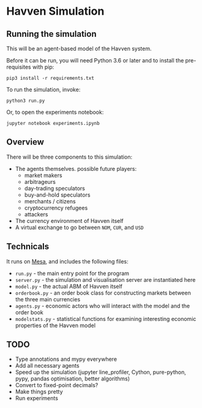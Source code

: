 # Havven Simulation

## Running the simulation

This will be an agent-based model of the Havven system.

Before it can be run, you will need Python 3.6 or later and to install the pre-requisites with pip:

```pip3 install -r requirements.txt```

To run the simulation, invoke:

```python3 run.py```

Or, to open the experiments notebook:

```jupyter notebook experiments.ipynb```

## Overview

There will be three components to this simulation:

* The agents themselves. possible future players:
    * market makers
    * arbitrageurs
    * day-trading speculators
    * buy-and-hold speculators
    * merchants / citizens
    * cryptocurrency refugees
    * attackers
* The currency environment of Havven itself
* A virtual exchange to go between `NOM`, `CUR`, and `USD`

## Technicals
It runs on [Mesa](https://github.com/projectmesa/mesa), and includes the following files:

* `run.py` - the main entry point for the program
* `server.py` - the simulation and visualisation server are instantiated here
* `model.py` - the actual ABM of Havven itself
* `orderbook.py` - an order book class for constructing markets between the three main currencies
* `agents.py` - economic actors who will interact with the model and the order book
* `modelstats.py` - statistical functions for examining interesting economic properties of the Havven model

## TODO

* Type annotations and mypy everywhere
* Add all necessary agents
* Speed up the simulation (jupyter line_profiler, Cython, pure-python, pypy, pandas optimisation, better algorithms)
* Convert to fixed-point decimals?
* Make things pretty
* Run experiments